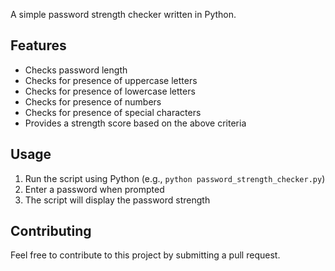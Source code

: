 A simple password strength checker written in Python.

## Features

* Checks password length
* Checks for presence of uppercase letters
* Checks for presence of lowercase letters
* Checks for presence of numbers
* Checks for presence of special characters
* Provides a strength score based on the above criteria

## Usage

1. Run the script using Python (e.g., `python password_strength_checker.py`)
2. Enter a password when prompted
3. The script will display the password strength

## Contributing

Feel free to contribute to this project by submitting a pull request.

